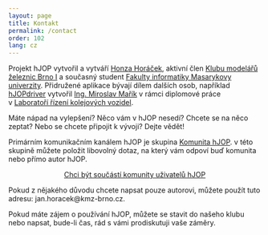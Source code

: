 ```yaml
---
layout: page
title: Kontakt
permalink: /contact
order: 102
lang: cz
---
```


Projekt hJOP vytvořil a vytváří [Honza Horáček](http://apophis.cz/), aktivní člen
[Klubu modelářů železnic Brno I](http://kmz-brno.cz/) a současný student
[Fakulty informatiky Masarykovy univerzity](http://fi.muni.cz/). Přidružené
aplikace bývají dílem dalších osob, například [hJOPdriver](/hJOPdriver)
vytvořil [Ing. Miroslav Mařík](http://is.mendelu.cz/lide/clovek.pl?id=43049)
v rámci diplomové práce v [Laboratoří řízení kolejových
vozidel](http://lrkv.pef.mendelu.cz/).

Máte nápad na vylepšení? Něco vám v hJOP nesedí? Chcete se na něco zeptat? Nebo
se chcete připojit k vývoji? Dejte vědět!

Primárním komunikačním kanálem hJOP je skupina [Komunita hJOP](/community).
v této skupině můžete položit libovolný dotaz, na který vám odpoví buď komunita
nebo přímo autor hJOP.

<div style="text-align:center;">
<a class="btn" style="width:400px; margin: 10px;" href="/community">Chci být součástí komunity uživatelů hJOP</a>
</div>

Pokud z nějakého důvodu chcete napsat pouze autorovi, můžete použít tuto adresu:
jan.horacek<span style="display: none;">spam</span>@kmz-brno.cz.

Pokud máte zájem o používání hJOP, můžete se stavit do našeho klubu nebo
napsat, bude-li čas, rád s vámi prodiskutuji vaše záměry.
